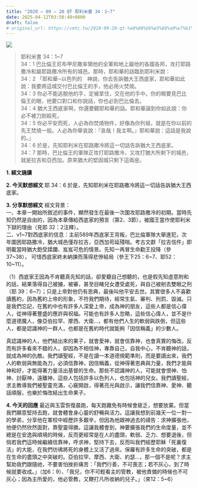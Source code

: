 ```yaml
---
title: "2020 – 09 – 20 QT 耶利米書 34：1~7"
date: 2025-04-12T03:50:48+0800
draft: false
# original_url: https://cmtc.tw/2020-09-20-qt-%e8%80%b6%e5%88%a9%e7%b1%b3%e6%9b%b8-34%ef%bc%9a17
---
```


![](/images/qt.jpg)
> 耶利米書 34：1\~7  
> 34：1 巴比倫王尼布甲尼撒率領他的全軍和地上屬他的各國各邦，攻打耶路撒冷和屬耶路撒冷所有的城邑。那時，耶和華的話臨到耶利米說：  
> 34：2 「耶和華─以色列的　神說，你去告訴猶大王西底家，耶和華如此說：我要將這城交付巴比倫王的手，他必用火焚燒。  
> 34：3 你必不能逃脫他的手，定被拿住，交在他的手中。你的眼要見巴比倫王的眼，他要口對口和你說話，你也必到巴比倫去。  
> 34：4 猶大王西底家啊，你還要聽耶和華的話。耶和華論到你如此說：你必不被刀劍殺死，  
> 34：5 你必平安而死，人必為你焚燒物件，好像為你列祖，就是在你以前的先王焚燒一般。人必為你舉哀說：『哀哉！我主啊。』耶和華說：這話是我說的。」  
> 34：6 於是，先知耶利米在耶路撒冷將這一切話告訴猶大王西底家。  
> 34：7 那時，巴比倫王的軍隊正攻打耶路撒冷，又攻打猶大所剩下的城邑，就是拉吉和亞西加。原來猶大的堅固城只剩下這兩座。

**1. 經文誦讀**

**2.  今天默想經文**
耶 34：6 於是，先知耶利米在耶路撒冷將這一切話告訴猶大王西底家。

**3. 分享默想經文**
經文背景：  
一、本章一開始所敘述的事件，顯然發生在最後一次圍攻耶路撒冷的初期。當時先知仍然是自由的，因為本章傳給西底家的預言（第2、3節），被國王當作使耶利米下獄的理由（見耶 32：2注釋）。  
二、v1\~7對西底家的信息：主前589年西底家王背叛，巴比倫軍隊大舉進犯，次年圍困耶路撒冷，猶大城邑僅存拉吉，亞西加苟延殘喘。考古文獻「拉吉信件」即明載當時猶大飽受蹂躪、岌岌可危的情景。先知一再冒生命勸王投降（參37\~38）， 可惜西底家終未納諫而落得悲慘結局（參王下25：6\~7、耶52：10\~11）。

（1）西底家王因為不肯聽真先知的話，卻愛聽自己想聽的，也是假先知虛意附和的話，結果落得自己被擄，被審，甚至目睹兒女遭受處死，與自己被剜去雙眼之刑（耶 39：6\~7）；只是上帝對他仍有恩典，最後叫他平安去世。其實很多人不喜歡讀舊約，因為舊約上帝的形象，不符我們期待，經常生氣、審判、刑罰、毀滅。只是我們忘記，在舊約中也有許多人深愛上帝，成為神的朋友，這些人都是信心偉人，從神得著豐盛的應許與祝福。可能也有許多人忽略，這些信心偉人，並不是什麼道德魔人，像亞伯拉罕、摩西、大衛…，都有他們人生的軟弱與跌倒，但這些人，都是認識神的一群人，也都是在舊約時代就能夠「因信稱義」的少數人。

真認識神的人，他們結出來的果子，就會愛神，就會信靠神，也會真實的悔改。反而有許多看來不錯的人，卻因為不相信神，專靠自己，自我中心，不肯聽神的話，就成為神的仇敵。我們讀聖經，不是在讀一本道德規範準則，而是要讀出來，我們人的軟弱與無能為力，必須信靠神，因信稱義，從神得著恩典與力量，我們才能與神和好，才能得著力量活出基督的生命。那些不認識神的人，可能就會恨神、怕神、討厭神，遠離神，這些人包括許多以色列人，也包括神的兒女。我們讀聖經，求主教導我們被聖靈充滿，心竅開啟，得著亮光與啟示，讓我們信靠神、愛神、聽話順服，也樂於悔改結出生命果子。

**4. 今天的回應**
最近與玉雲恢復晨跑，每天跑難免有時候會疲乏，想要放棄。但當我們願意堅持去跑，就會體會身心靈的舒暢與活力。這讓我想到前幾天一位一對一的學弟，分享他在軍校中經歷許多艱辛，但因為他跟神過去的禱告：求神擴張他，他便仍然欣然面對，靠聖靈得勝。這讓我體會到，神要擴張我們的生命度量，並不總是在安逸與順境的時候，反而更經常是在人的盡頭，軟弱、乏力、想要退後，但倘若我們這時候繼續信靠神，呼求神，堅持下去，反而叫我們經歷耶穌「死裏復活」的大能，在我們彷彿將死的身體上又活了過來。保羅有許多生命的突破，都是在生命的盡頭之中突破的。亞伯拉罕、摩西、大衛、約瑟…，那一個不是呢？求主幫助我們跟隨祂，不要害怕挫折痛苦：「我們行善，不可喪志；若不灰心，到了時候就要收成。」（加6：9）、「我兒，你不可輕看主的管教，被他責備的時候也不可灰心；因為主所愛的，他必管教，又鞭打凡所收納的兒子。」（來12：5\~6）
